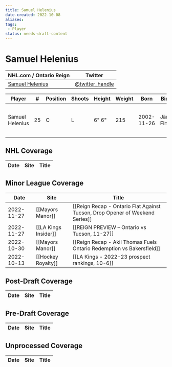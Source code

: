 ```yaml
---
title: Samuel Helenius
date-created: 2022-10-08
aliases: 
tags:
 - Player
status: needs-draft-content
---
```


# Samuel Helenius

NHL.com / Ontario Reign | Twitter
-|-
[Samuel Helenius](https://ontarioreign.com/roster/samuel-helenius) | [@twitter_handle](https://twitter.com/)

Player | \# | Position | Shoots | Height | Weight | Born | Birthplace | Draft 
-|-|-|-|-|-|-|-|-
Samuel Helenius | 25 | C | L | 6" 6" | 215 | 2002-11-26 | Järvenpää, Finland | LAK 2nd RD, 2021 (59th)



## NHL  Coverage
| Date | Site | Title | 
| ---- | ---- | ----- |


## Minor League Coverage
| Date       | Site               | Title                                                                 |
| ---------- | ------------------ | --------------------------------------------------------------------- |
| 2022-11-27 | [[Mayors Manor]] | [[Reign Recap - Ontario Flat Against Tucson, Drop Opener of Weekend Series]] |
| 2022-11-27 | [[LA Kings Insider]] | [[REIGN PREVIEW – Ontario vs Tucson, 11-27]] |
| 2022-10-30 | [[Mayors Manor]]   | [[Reign Recap - Akil Thomas Fuels Ontario Redemption vs Bakersfield]] |
| 2022-10-13 | [[Hockey Royalty]] | [[LA Kings - 2022-23 prospect rankings, 10-6]]                        |



## Post-Draft Coverage
| Date | Site | Title | 
| ---- | ---- | ----- |



## Pre-Draft Coverage
| Date | Site | Title | 
| ---- | ---- | ----- |


## Unprocessed Coverage
| Date | Site | Title | 
| ---- | ---- | ----- |


